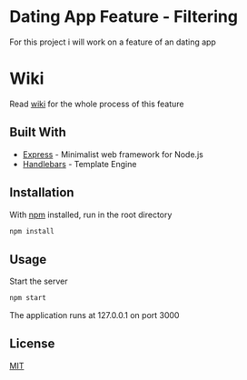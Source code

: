 # Dating App Feature - Filtering

For this project i will work on a feature of an dating app

# Wiki
Read [wiki](https://github.com/EyobDejene/projectTech/wiki) for the whole process of this feature 

## Built With

* [Express](https://expressjs.com/) - Minimalist web framework for Node.js
* [Handlebars](https://handlebarsjs.com/) - Template Engine

## Installation

With [npm](https://www.npmjs.com/) installed, run in the root directory
```bash
npm install
```

## Usage
Start the server
```bash
npm start 
```
The application runs at 127.0.0.1 on port 3000




## License
[MIT](https://choosealicense.com/licenses/mit/)